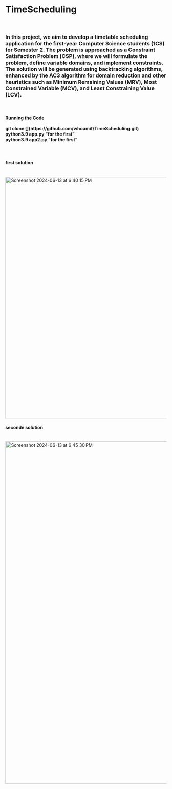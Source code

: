 # TimeScheduling 
<br>
<h3>In this project, we aim to develop a timetable scheduling application for the first-year Computer Science students (1CS) for Semester 2. The problem is approached as a Constraint Satisfaction Problem (CSP), where we will formulate the problem, define variable domains, and implement constraints. The solution will be generated using backtracking algorithms, enhanced by the AC3 algorithm for domain reduction and other heuristics such as Minimum Remaining Values (MRV), Most Constrained Variable (MCV), and Least Constraining Value (LCV).
</h3>
<br> 
<h4> Running the Code <br> <br>
  git clone [<repo URL >](https://github.com/whoamif/TimeScheduling.git) <br>
  python3.9 app.py "for the first"  <br>
  python3.9 app2.py "for the first"  <br>
</h4>
<br>
<h4>first solution </h4> <br>
<img width="753" alt="Screenshot 2024-06-13 at 6 40 15 PM" src="https://github.com/whoamif/TimeScheduling/assets/104981945/b6269784-2da0-42bc-8180-a2a8351a5677">
<h4>seconde solution </h4> <br>
<img width="1067" alt="Screenshot 2024-06-13 at 6 45 30 PM" src="https://github.com/whoamif/TimeScheduling/assets/104981945/e35b6310-0238-4a9d-b488-b4ddee23d2c0">
